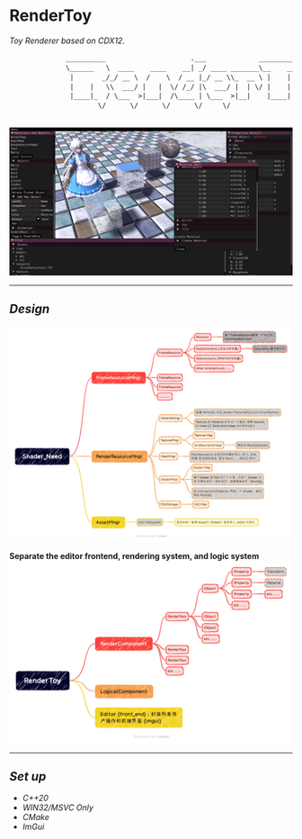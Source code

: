 # RenderToy
*Toy Renderer based on CDX12.*

```txt
              __________                     .___             ___________             
              \______   \  ____    ____    __| _/ ____ _______\__    ___/____  ___.__.
               |       _/_/ __ \  /    \  / __ |_/ __ \\_  __ \ |    |  /  _ \<   |  |
               |    |   \\  ___/ |   |  \/ /_/ |\  ___/ |  | \/ |    | (  <_> )\___  |
               |____|_  / \___  >|___|  /\____ | \___  >|__|    |____|  \____/ / ____|
                      \/      \/      \/      \/     \/                        \/     
```


<br/>

<img src="docs/images/show0.png">

---
## ***Design***

<img src="docs/images/Shader_Need.png">

<br/>

**Separate the editor frontend, rendering system, and logic system**
<img src="docs/images/RenderToy_H.png">

---

## ***Set up***

* *C++20*
* *WIN32/MSVC Only*
* *CMake*
* *ImGui*
